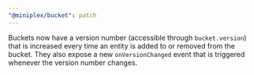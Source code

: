 ```yaml
---
"@miniplex/bucket": patch
---
```


Buckets now have a version number (accessible through `bucket.version`) that is increased every time an entity is added to or removed from the bucket. They also expose a new `onVersionChanged` event that is triggered whenever the version number changes.
